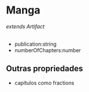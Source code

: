 # Manga
*extends Artifact*<br><br>
- publication:string<br>
- numberOfChapters:number<br>
## Outras propriedades
- capítulos como fractions